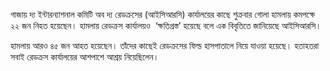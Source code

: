 গাজায় দ্য ইন্টারন্যাশনাল কমিটি অব দ্য রেডক্রসের (আইসিআরসি) কার্যালয়ের কাছে শুক্রবার গোলা হামলায় কমপক্ষে ২২ জন নিহত হয়েছেন। হামলায় রেডক্রস কার্যালয়ও  ‘ক্ষতিগ্রস্ত’ হয়েছে বলে এক বিবৃতিতে জানিয়েছে আইসিআরসি।

হামলায় আরও ৪৫ জন আহত হয়েছেন। তাঁদের কাছেই রেডক্রসের ফিল্ড হাসপাতালে নিয়ে যাওয়া হয়েছে। হতাহতরা সবাই রেডক্রস কার্যালয়ের আশপাশে আশ্রয় নিয়েছিলেন।
